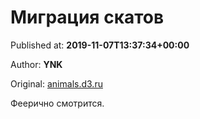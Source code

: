 
# Миграция скатов

Published at: **2019-11-07T13:37:34+00:00**

Author: **YNK**

Original: [animals.d3.ru](https://animals.d3.ru/migratsiia-skatov-1873288/)

Феерично смотрится.
